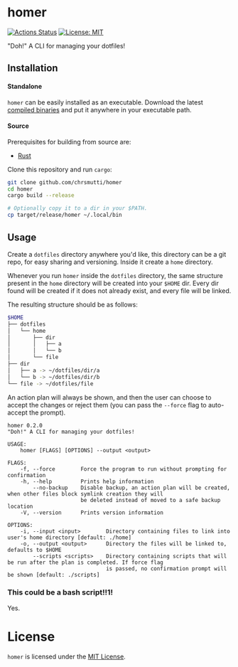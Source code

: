# homer

[![Actions Status](https://github.com/chrsmutti/homer/workflows/Rust/badge.svg)](https://github.com/chrsmutti/homer/actions)
[![License: MIT](https://img.shields.io/badge/License-MIT-yellow.svg)](https://opensource.org/licenses/MIT)

"Doh!" A CLI for managing your dotfiles!

## Installation

#### Standalone

`homer` can be easily installed as an executable. Download the latest
[compiled binaries](https://github.com/chrsmutti/homer/releases) and put it
anywhere in your executable path.

#### Source

Prerequisites for building from source are:

- [Rust](https://www.rust-lang.org/tools/install)

Clone this repository and run `cargo`:

```sh
git clone github.com/chrsmutti/homer
cd homer
cargo build --release

# Optionally copy it to a dir in your $PATH.
cp target/release/homer ~/.local/bin
```

## Usage

Create a `dotfiles` directory anywhere you'd like, this directory can be a git
repo, for easy sharing and versioning. Inside it create a `home` directory.

Whenever you run `homer` inside the `dotfiles` directory, the same structure
present in the `home` directory will be created into your `$HOME` dir. Every
dir found will be created if it does not already exist, and every file will
be linked.

The resulting structure should be as follows:

```bash
$HOME
├── dotfiles
│   └── home
│       ├── dir
│       │   ├── a
│       │   └── b
│       └── file
├── dir
│   ├── a -> ~/dotfiles/dir/a
│   └── b -> ~/dotfiles/dir/b
└── file -> ~/dotfiles/file
```

An action plan will always be shown, and then the user can choose to accept the changes
or reject them (you can pass the `--force` flag to auto-accept the prompt).

```
homer 0.2.0
"Doh!" A CLI for managing your dotfiles!

USAGE:
    homer [FLAGS] [OPTIONS] --output <output>

FLAGS:
    -f, --force        Force the program to run without prompting for confirmation
    -h, --help         Prints help information
        --no-backup    Disable backup, an action plan will be created, when other files block symlink creation they will
                       be deleted instead of moved to a safe backup location
    -V, --version      Prints version information

OPTIONS:
    -i, --input <input>        Directory containing files to link into user's home directory [default: ./home]
    -o, --output <output>      Directory the files will be linked to, defaults to $HOME
        --scripts <scripts>    Directory containing scripts that will be run after the plan is completed. If force flag
                               is passed, no confirmation prompt will be shown [default: ./scripts]
```

### This could be a bash script!!1!

Yes.

# License

`homer` is licensed under the [MIT License](https://opensource.org/licenses/MIT).
